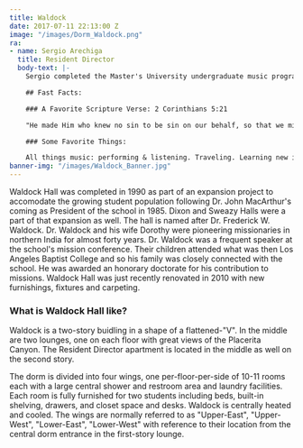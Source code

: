 ```yaml
---
title: Waldock
date: 2017-07-11 22:13:00 Z
image: "/images/Dorm_Waldock.png"
ra:
- name: Sergio Arechiga
  title: Resident Director
  body-text: |-
    Sergio completed the Master's University undergraduate music program in 2015. After returning from a choir tour to the Balkans, he resumed the search for employment and soon began working at a local restaurant. Postings were made public for the position of Commuter Coordinator at his recent alma mater and with no hesitation he applied for the role. Beginning the journey as coordinator three months post graduation, Sergio loves few things more than to serve and lead the commuters in using their relationships and opportunities in this season of life to the best, in awe of God's majesty through His care for their lives.

    ## Fast Facts:

    ### A Favorite Scripture Verse: 2 Corinthians 5:21

    "He made Him who knew no sin to be sin on our behalf, so that we might become the righteousness of God in Him."

    ### Some Favorite Things:

    All things music: performing & listening. Traveling. Learning new ideas and hobbies.
banner-img: "/images/Waldock_Banner.jpg"
---
```


Waldock Hall was completed in 1990 as part of an expansion project to accomodate the growing student population following Dr. John MacArthur's coming as President of the school in 1985. Dixon and Sweazy Halls were a part of that expansion as well. The hall is named after Dr. Frederick W. Waldock. Dr. Waldock and his wife Dorothy were pioneering missionaries in northern India for almost forty years. Dr. Waldock was a frequent speaker at the school's mission conference. Their children attended what was then Los Angeles Baptist College and so his family was closely connected with the school. He was awarded an honorary doctorate for his contribution to missions. Waldock Hall was just recently renovated in 2010 with new furnishings, fixtures and carpeting.

### What is Waldock Hall like?

Waldock is a two-story buidling in a shape of a flattened-"V". In the middle are two lounges, one on each floor with great views of the Placerita Canyon. The Resident Director apartment is located in the middle as well on the second story.

The dorm is divided into four wings, one per-floor-per-side of 10-11 rooms each with a large central shower and restroom area and laundry facilities. Each room is fully furnished for two students including beds, built-in shelving, drawers, and closet space and desks. Waldock is centrally heated and cooled. The wings are normally referred to as "Upper-East", "Upper-West", "Lower-East", "Lower-West" with reference to their location from the central dorm entrance in the first-story lounge.